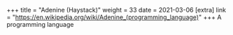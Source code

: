 +++
title = "Adenine (Haystack)"
weight = 33
date = 2021-03-06
[extra]
link = "https://en.wikipedia.org/wiki/Adenine_(programming_language)"
+++
A programming language

